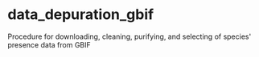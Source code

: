 # data_depuration_gbif
Procedure for downloading, cleaning, purifying, and selecting of species' presence data from GBIF
